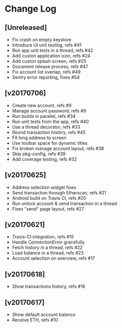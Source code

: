 # Change Log

## [Unreleased]

  - Fix crash on empty keystore
  - Introduce UI unit testing, refs #41
  - Run app unit tests in a thread, refs #42
  - Add custon application icon, refs #24
  - Add custon splash screen, refs #25
  - Document release process, refs #47
  - Fix account list overlap, refs #49
  - Sentry error reporting, fixes #54

## [v20170706]

  - Create new account, refs #9
  - Manage account password, refs #9
  - Run builds in parallel, refs #34
  - Run unit tests from the app, refs #40
  - Use a thread decorator, refs #33
  - Round transaction history, refs #45
  - Fit long address to screen
  - Use toolbar space for dynamic titles
  - Fix broken manage account layout, refs #38
  - Skip pkg-config, refs #39
  - Add coverage testing, refs #32

## [v20170625]

  - Address selection widget fixes
  - Send transaction through Etherscan, refs #21
  - Android build on Travis CI, refs #20
  - Run unlock account & send transaction in a thread
  - Fixes "send" page layout, refs #27

## [v20170621]

  - Travis-CI integration, refs #15
  - Handle ConnectionError gracefully
  - Fetch history in a thread, refs #22
  - Load balance in a thread, refs #23
  - Account selection on overview, refs #17

## [v20170618]

  - Show transactions history, refs #16

## [v20170617]

  - Show default account balance
  - Receive ETH, refs #10
